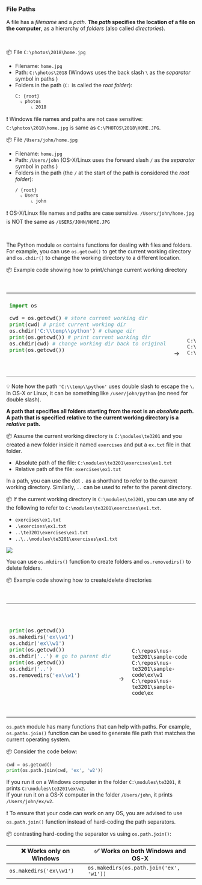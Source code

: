 ### File Paths

A file has a _filename_ and a _path_. **The _path_ specifies the location of a file on the computer**, as a hierarchy of _folders_ (also called _directories_).

<tip-box> 

<tabs> 
  <tab header="Windows">

:package: File `C:\photos\2018\home.jpg`

* Filename: `home.jpg`
* Path: `C:\photos\2018` (Windows uses the back slash `\` as the _separator_ symbol in paths )
* Folders in the path (`C:` is called the _root folder_): 
  ```
  C: {root}
    ˪ photos
        ˪ 2018
  ```
  
:exclamation: Windows file names and paths are not case sensitive: `C:\photos\2018\home.jpg` is same as `C:\PHOTOS\2018\HOME.JPG`.
  </tab>
  <tab header="OS-X/Linux">

:package: File `/Users/john/home.jpg`

* Filename: `home.jpg`
* Path: `/Users/john` (OS-X/Linux uses the forward slash `/` as the _separator_ symbol in paths )
* Folders in the path (the `/` at the start of the path is considered the _root folder_): 
  ```
  / {root}
    ˪ Users
        ˪ john
  ```
:exclamation: OS-X/Linux file names and paths are case sensitive. `/Users/john/home.jpg` is NOT the same as `/USERS/JOHN/HOME.JPG`

  </tab>
</tabs>

</tip-box>

The Python module `os` contains functions for dealing with files and folders. For example, you can use `os.getcwd()` to get the <tooltip content="A program has a _working directory_ at any time; it can change over time">current working directory</tooltip> and `os.chdir()` to change the working directory to a different location.

<tip-box> 

:package: Example code showing how to print/change current working directory

<table> 
<tr>
  <td>

```python
import os

cwd = os.getcwd() # store current working dir
print(cwd) # print current working dir
os.chdir('C:\\temp\\python') # change dir
print(os.getcwd()) # print current working dir
os.chdir(cwd) # change working dir back to original
print(os.getcwd())
```
  </td>
  <td><br><br><br><br><br>&nbsp;→&nbsp;</td>
  <td><br><br><br><br><br>

```
C:\modules\te3201
C:\temp\python
C:\modules\te3201
```
  </td>
</tr>
</table>

:bulb: Note how the path `'C:\\temp\\python'` uses double slash to <trigger trigger="click" for="modal:filePaths-stringsEscape">escape</trigger> the `\`. In OS-X or Linux, it can be something like `/user/john/python` (no need for double slash).

<modal large title="**Escape Sequences** %%(extrat from Strings → String Literals)%%" id="modal:filePaths-stringsEscape">
  <include src="../strings-literals\text.md#strings-escape"/>
</modal>

</tip-box>

**A path that specifies all folders starting from the root is an _absolute path_. A path that is specified relative to the current working directory is a _relative_ path.**

<tip-box> 

:package: Assume the current working directory is `C:\modules\te3201` and you created a new folder inside it named `exercises` and put a `ex.txt` file in that folder.

* Absolute path of the file: `C:\modules\te3201\exercises\ex1.txt`
* Relative path of the file: `exercises\ex1.txt`

</tip-box>

In a path, you can use the  dot `.` as a shorthand to refer to the current working directory. Similarly, `..` can be used to refer to the parent directory. 


<tip-box> 

:package: If the current working directory is `C:\modules\te3201`, you can use any of the following to refer to `C:\modules\te3201\exercises\ex1.txt`. 
* `exercises\ex1.txt`
* `.\exercises\ex1.txt`
* `..\te3201\exercises\ex1.txt`
* `..\..\modules\te3201\exercises\ex1.txt`

<panel type="seamless" header="%%another example%%">

![](https://automatetheboringstuff.com/images/000032.jpg)
</panel>

</tip-box>

You can use `os.mkdirs()` function to create folders and `os.removedirs()` to delete folders.

<tip-box> 

:package: Example code showing how to create/delete directories

<table> 
<tr>
  <td>

```python
print(os.getcwd())
os.makedirs('ex\\w1')
os.chdir('ex\\w1')
print(os.getcwd())
os.chdir('..') # go to parent dir
print(os.getcwd())
os.chdir('..')
os.removedirs('ex\\w1')
```
  </td>
  <td><br><br><br><br><br>&nbsp;→&nbsp;</td>
  <td><br><br><br><br><br>

```
C:\repos\nus-te3201\sample-code
C:\repos\nus-te3201\sample-code\ex\w1
C:\repos\nus-te3201\sample-code\ex
```
  </td>
</tr>
</table>

</tip-box>

`os.path` module has many functions that can help with paths. For example, `os.paths.join()` function can be used to generate file path that matches the current operating system.

<tip-box> 

:package: Consider the code below: 

```python
cwd = os.getcwd()
print(os.path.join(cwd, 'ex', 'w2'))
```

If you run it on a Windows computer in the folder `C:\modules\te3201`, it prints `C:\modules\te3201\ex\w2`.<br>
If your run it on a OS-X computer in the folder `/Users/john`, it prints `/Users/john/ex/w2`.

</tip-box>

:exclamation: To ensure that your code can work on any OS, you are advised to use `os.path.join()` function instead of hard-coding the <tooltip content="i.e., `\\` on Windows and `/` on OS-X/Linux">path separators</tooltip>.

<tip-box> 

:package: contrasting hard-coding the separator vs using `os.path.join()`:

:x: Works only on Windows | :white_check_mark: Works on both Windows and OS-X
--------------------- | ------------------------------
`os.makedirs('ex\\w1')` | `os.makedirs(os.path.join('ex', 'w1'))`

</tip-box>

<panel type="danger" header=":muscle: Exercise: Create Directory" expanded no-close>
  <include src="e-createDir.md" />
</panel><p/>